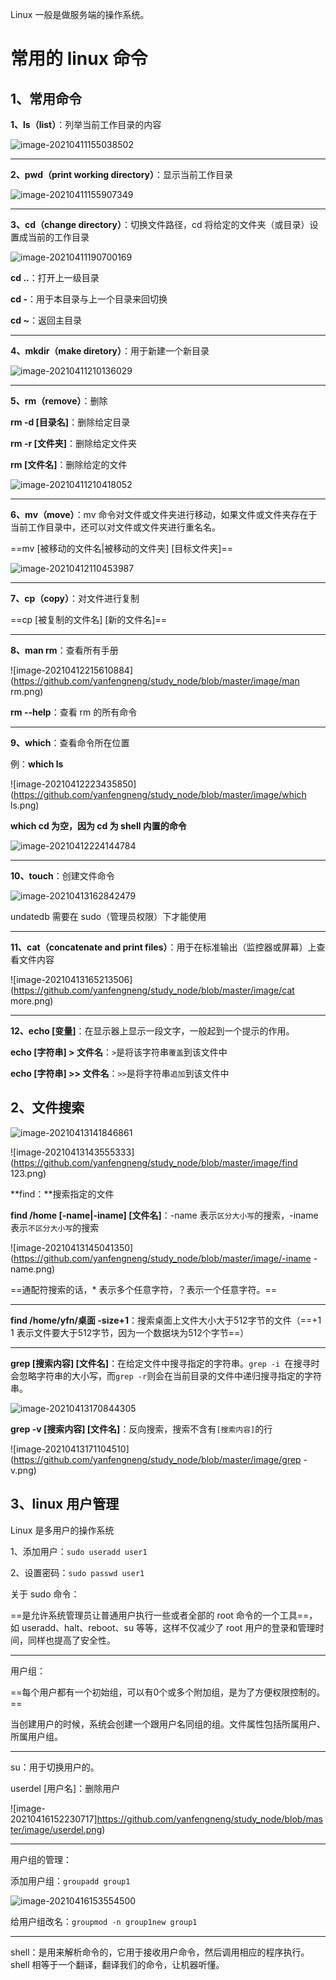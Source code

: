 Linux 一般是做服务端的操作系统。

# 常用的 linux 命令

## 1、常用命令

**1、ls（list）**：列举当前工作目录的内容

![image-20210411155038502](https://github.com/yanfengneng/study_node/blob/master/image/ls.png)

***



**2、pwd（print working directory）**：显示当前工作目录

![image-20210411155907349](https://github.com/yanfengneng/study_node/blob/master/image/pwd.png)

***



**3、cd（change directory）**：切换文件路径，cd 将给定的文件夹（或目录）设置成当前的工作目录

![image-20210411190700169](https://github.com/yanfengneng/study_node/blob/master/image/cd.png)

**cd ..**：打开上一级目录

**cd -**：用于本目录与上一个目录来回切换

**cd ~**：返回主目录

***

**4、mkdir（make diretory）**：用于新建一个新目录

![image-20210411210136029](https://github.com/yanfengneng/study_node/blob/master/image/mkdir.png)

***

**5、rm（remove）**：删除

**rm -d [目录名]**：删除给定目录

**rm -r [文件夹]**：删除给定文件夹

**rm [文件名]**：删除给定的文件

![image-20210411210418052](https://github.com/yanfengneng/study_node/blob/master/image/rm.png)

***

**6、mv（move）**：mv 命令对文件或文件夹进行移动，如果文件或文件夹存在于当前工作目录中，还可以对文件或文件夹进行重名名。

==mv [被移动的文件名|被移动的文件夹] [目标文件夹]==

![image-20210412110453987](https://github.com/yanfengneng/study_node/blob/master/image/mv.png)

***

**7、cp（copy）**：对文件进行复制

==cp [被复制的文件名] [新的文件名]==

***

**8、man rm**：查看所有手册

![image-20210412215610884](https://github.com/yanfengneng/study_node/blob/master/image/man rm.png)

**rm --help**：查看 rm 的所有命令

***

**9、which**：查看命令所在位置

例：**which ls**

![image-20210412223435850](https://github.com/yanfengneng/study_node/blob/master/image/which ls.png)

**which cd 为空，因为 cd 为 shell 内置的命令**

![image-20210412224144784](https://github.com/yanfengneng/study_node/blob/master/image/用户.png)

***

**10、touch**：创建文件命令

![image-20210413162842479](https://github.com/yanfengneng/study_node/blob/master/image/touch.png)

undatedb 需要在 sudo（管理员权限）下才能使用

***

**11、cat（concatenate and print files）**：用于在标准输出（监控器或屏幕）上查看文件内容

![image-20210413165213506](https://github.com/yanfengneng/study_node/blob/master/image/cat more.png)

***

**12、echo [变量]**：在显示器上显示一段文字，一般起到一个提示的作用。

**echo [字符串] > 文件名**：`>`是将该字符串`覆盖`到该文件中

**echo [字符串] >> 文件名**：`>>`是将字符串`追加`到该文件中

## 2、文件搜索

![image-20210413141846861](https://github.com/yanfengneng/study_node/blob/master/image/find.png)

![image-20210413143555333](https://github.com/yanfengneng/study_node/blob/master/image/find 123.png)



**find：**搜索指定的文件

**find /home [-name|-iname] [文件名]**：-name 表示`区分大小写`的搜索，-iname 表示`不区分大小写`的搜索

![image-20210413145041350](https://github.com/yanfengneng/study_node/blob/master/image/-iname -name.png)

==通配符搜索的话，* 表示多个任意字符，？表示一个任意字符。==

***

**find /home/yfn/桌面 -size+1**：搜索桌面上文件大小大于512字节的文件（==+1 1 表示文件要大于512字节，因为一个数据块为512个字节==）

***

**grep [搜索内容] [文件名]**：在给定文件中搜寻指定的字符串。`grep -i `在搜寻时会忽略字符串的大小写，而`grep -r`则会在当前目录的文件中递归搜寻指定的字符串。

![image-20210413170844305](D:\Code\study_node\image\grep.png) 



**grep -v [搜索内容] [文件名]**：反向搜索，搜索不含有`[搜索内容]`的行

![image-20210413171104510](https://github.com/yanfengneng/study_node/blob/master/image/grep -v.png)



## 3、linux 用户管理

Linux 是多用户的操作系统

1、添加用户：`sudo useradd user1`

2、设置密码：`sudo passwd user1`

关于 sudo 命令：

==是允许系统管理员让普通用户执行一些或者全部的 root 命令的一个工具==，如 useradd、halt、reboot、su 等等，这样不仅减少了 root 用户的登录和管理时间，同样也提高了安全性。

***

用户组：

==每个用户都有一个初始组，可以有0个或多个附加组，是为了方便权限控制的。==

当创建用户的时候，系统会创建一个跟用户名同组的组。文件属性包括所属用户、所属用户组。

***

su：用于切换用户的。

userdel [用户名]：删除用户

![image-20210416152230717]https://github.com/yanfengneng/study_node/blob/master/image/userdel.png)

***

用户组的管理：

添加用户组：`groupadd group1`

![image-20210416153554500](D:\Code\study_node\image\groupadd.png)

给用户组改名：`groupmod -n group1new group1`

***

shell：是用来解析命令的，它用于接收用户命令，然后调用相应的程序执行。shell 相等于一个翻译，翻译我们的命令，让机器听懂。



